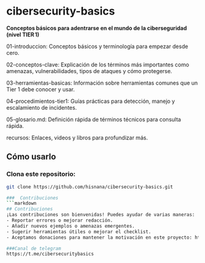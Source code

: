 # cibersecurity-basics
**Conceptos básicos para adentrarse en el mundo de la ciberseguridad (nivel TIER 1)**


01-introduccion: Conceptos básicos y terminología para empezar desde cero.

02-conceptos-clave: Explicación de los términos más importantes como amenazas, vulnerabilidades, tipos de ataques y cómo protegerse.

03-herramientas-basicas: Información sobre herramientas comunes que un Tier 1 debe conocer y usar.

04-procedimientos-tier1: Guías prácticas para detección, manejo y escalamiento de incidentes.

05-glosario.md: Definición rápida de términos técnicos para consulta rápida.

recursos: Enlaces, videos y libros para profundizar más.

## Cómo usarlo
### Clona este repositorio:
   ```bash
   git clone https://github.com/hisnana/cibersecurity-basics.git

###  Contribuciones
```markdown
## Contribuciones
¡Las contribuciones son bienvenidas! Puedes ayudar de varias maneras:
- Reportar errores o mejorar redacción.
- Añadir nuevos ejemplos o amenazas emergentes.
- Sugerir herramientas útiles o mejorar el checklist.
- Aceptamos donaciones para mantener la motivación en este proyecto: https://www.paypal.com/donate?hosted_button_id=9HSSXWJJFKCFE

###Canal de telegram
https://t.me/cibersecuritybasics




